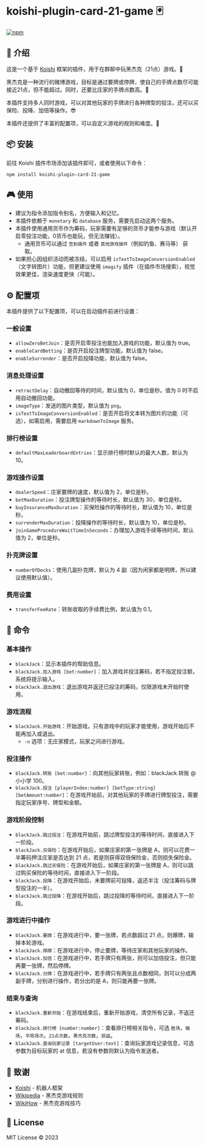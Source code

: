 # koishi-plugin-card-21-game 🃏

[![npm](https://img.shields.io/npm/v/koishi-plugin-card-21-game?style=flat-square)](https://www.npmjs.com/package/koishi-plugin-card-21-game)

## 🎈 介绍

这是一个基于 [Koishi](https://koishi.chat/) 框架的插件，用于在群聊中玩黑杰克（21点）游戏。🎲

黑杰克是一种流行的赌博游戏，目标是通过要牌或停牌，使自己的手牌点数尽可能接近21点，但不能超过。同时，还要比庄家的手牌点数高。👑

本插件支持多人同时游戏，可以对其他玩家的手牌进行各种牌型的投注，还可以买保险、投降、加倍等操作。😎

本插件还提供了丰富的配置项，可以自定义游戏的规则和难度。🔧

## 📦 安装

前往 Koishi 插件市场添加该插件即可，或者使用以下命令：

```
npm install koishi-plugin-card-21-game
```

## 🎮 使用

- 建议为指令添加指令别名，方便输入和记忆。
- 本插件依赖于 `monetary` 和 `database` 服务，需要先启动这两个服务。
- 本插件使用通用货币作为筹码，玩家需要有足够的货币才能参与游戏（默认开启零投注功能，0货币也能玩，但无法赚钱）。
  - 通用货币可以通过 `签到插件` 或者 `其他游戏插件`（例如钓鱼、赛马等） 获取。
- 如果担心因组织活动而被冻结，可以启用 `isTextToImageConversionEnabled`（文字转图片）功能，但更建议使用 `imagify`
  插件（在插件市场搜索），视觉效果更佳，渲染速度更快（可能）。

## ⚙️ 配置项

本插件提供了以下配置项，可以在启动插件前进行设置：

### 一般设置

- `allowZeroBetJoin`：是否开启零投注也能加入游戏的功能，默认值为 true。
- `enableCardBetting`：是否开启投注牌型功能，默认值为 false。
- `enableSurrender`：是否开启投降功能，默认值为 false。

### 消息处理设置

- `retractDelay`：自动撤回等待的时间，默认值为 0，单位是秒。值为 0 时不启用自动撤回功能。
- `imageType`：发送的图片类型，默认值为 `png`。
- `isTextToImageConversionEnabled`：是否开启将文本转为图片的功能（可选），如需启用，需要启用 `markdownToImage` 服务。

### 排行榜设置

- `defaultMaxLeaderboardEntries`：显示排行榜时默认的最大人数，默认为 10。

### 游戏操作设置

- `dealerSpeed`：庄家要牌的速度，默认值为 2，单位是秒。
- `betMaxDuration`：投注牌型操作的等待时长，默认值为 30，单位是秒。
- `buyInsuranceMaxDuration`：买保险操作的等待时长，默认值为 10，单位是秒。
- `surrenderMaxDuration`：投降操作的等待时长，默认值为 10，单位是秒。
- `joinGameProcedureWaitTimeInSeconds`：办理加入游戏手续等待时间，默认值为 2，单位是秒。

### 扑克牌设置

- `numberOfDecks`：使用几副扑克牌，默认为 4 副（因为闲家都是明牌，所以建议使用默认值）。

### 费用设置

- `transferFeeRate`：转账收取的手续费比例，默认值为 0.1。

## 📝 命令

### 基本操作

- `blackJack`：显示本插件的帮助信息。
- `blackJack.加入游戏 [bet:number]`：加入游戏并投注筹码，若不指定投注额，系统将提示输入。
- `blackJack.退出游戏`：退出游戏并返还已投注的筹码，仅限游戏未开始时使用。

### 游戏流程

- `blackJack.开始游戏`：开始游戏，只有游戏中的玩家才能使用，游戏开始后不能再加入或退出。
  - `-n` 选项：无庄家模式，玩家之间进行游戏。

### 投注操作

- `blackJack.转账 [bet:number]`：向其他玩家转账，例如：blackJack.转账 @小小学 100。
- `blackJack.投注 [playerIndex:number] [betType:string] [betAmount:number]`：在游戏开始前，对其他玩家的手牌进行牌型投注，需要指定玩家序号、牌型和金额。

### 游戏阶段控制

- `blackJack.跳过投注`：在游戏开始前，跳过牌型投注的等待时间，直接进入下一阶段。
- `blackJack.买保险`：在游戏开始后，如果庄家的第一张牌是 A，则可以花费一半筹码押注庄家是否达到 21 点，若是则获得双倍保险金，否则损失保险金。
- `blackJack.跳过买保险`：在游戏开始后，如果庄家的第一张牌是 A，则可以跳过购买保险的等待时间，直接进入下一阶段。
- `blackJack.投降`：在游戏开始后，未要牌前可投降，返还半注（投注筹码与牌型投注的一半）。
- `blackJack.跳过投降`：在游戏开始后，跳过投降的等待时间，直接进入下一阶段。

### 游戏进行中操作

- `blackJack.要牌`：在游戏进行中，要一张牌，若点数超过 21 点，则爆牌，输掉本轮游戏。
- `blackJack.停牌`：在游戏进行中，停止要牌，等待庄家和其他玩家的操作。
- `blackJack.加倍`：在游戏进行中，若手牌只有两张，则可以加倍投注，但只能再要一张牌，然后停牌。
- `blackJack.分牌`：在游戏进行中，若手牌只有两张且点数相同，则可以分成两副手牌，分别进行操作，若分出的是 A，则只能再要一张牌。

### 结束与查询

- `blackJack.重新开始`：在游戏结束后，重新开始游戏，清空所有记录，不返还筹码。
- `blackJack.排行榜 [number:number]`：查看排行榜相关指令，可选 `胜场`，`输场`，`平局场次`，`21点次数`，`黑杰克次数`，`损益`。
- `blackJack.查询玩家记录 [targetUser:text]`：查询玩家游戏记录信息，可选参数为目标玩家的 at 信息，若没有参数则默认为指令发送者。

## 🙏 致谢

* [Koishi](https://koishi.chat/) - 机器人框架
* [Wikipedia](https://zh.wikipedia.org/wiki/%E4%BA%8C%E5%8D%81%E4%B8%80%E9%BB%9E) - 黑杰克游戏规则
* [WikiHow](https://zh.wikihow.com/%E7%8E%A921%E7%82%B9) - 黑杰克游戏技巧

## 📄 License

MIT License © 2023
